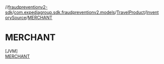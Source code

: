 //[fraudpreventionv2-sdk](../../../../../index.md)/[com.expediagroup.sdk.fraudpreventionv2.models](../../../index.md)/[TravelProduct](../../index.md)/[InventorySource](../index.md)/[MERCHANT](index.md)

# MERCHANT

[JVM]\
[MERCHANT](index.md)
